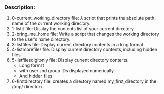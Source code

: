 ### Description:
1. 0-current_working_directory file: A script that prints the absolute path name of the current working directory.
2. 1-listit file: Display the contents list of your current directory
3. 2-bring_me_home file: Write a script that changes the working directory to the user’s home directory.
4. 3-listfiles file: Display current directory contents in a long format
5. 4-listmorefiles file: Display current directory contents, including hidden files
6. 5-listfilesdigitonly file: Display current directory contents.
   - Long format
   - with user and group IDs displayed numerically
   - And hidden files
7. 6-firstdirectory file: creates a directory named my_first_directory in the /tmp/ directory.
